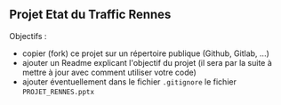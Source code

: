 ## Projet Etat du Traffic Rennes

Objectifs :

  * copier (fork) ce projet sur un répertoire publique (Github, Gitlab, ...)
  * ajouter un Readme explicant l'objectif du projet (il sera par la suite à mettre à jour avec comment utiliser votre code)
  * ajouter éventuellement dans le fichier `.gitignore` le fichier `PROJET_RENNES.pptx`